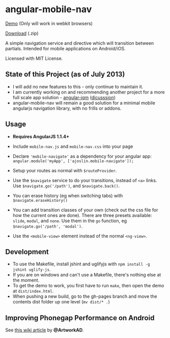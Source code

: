 angular-mobile-nav
==================

[Demo](http://ajoslin.github.com/angular-mobile-nav) (Only will work in webkit browsers)

[Download](http://ajoslin.github.com/angular-mobile-nav/mobile-nav.zip) (.zip)

A simple navigation service and directive which will transition between partials.  Intended for mobile applications on Android/iOS.

Licensed with MIT License.

State of this Project (as of July 2013)
-------------------------------

* I will add no new features to this - only continue to maintain it.
* I am currently working on and recommending another project for a more full scale app solution - [angular-jqm](http://github.com/opitzconsulting/angular-jqm) ([dicusssion](https://github.com/ajoslin/angular-mobile-nav/issues/48#issuecomment-20045650))
* angular-mobile-nav will remain a good solution for a minimal mobile angularjs navigation library, with no frills or addons.

Usage
-----

* **Requires AngularJS 1.1.4+**

* Include `mobile-nav.js` and `mobile-nav.css` into your page
* Declare `'mobile-navigate'` as a dependency for your angular app: `angular.module('myApp', ['ajoslin.mobile-navigate']);`
* Setup your routes as normal with `$routeProvider`.
* Use the `$navigate` service to do your transitions, instead of `<a>` links.  Use `$navigate.go('/path')`, and `$navigate.back()`.  
* You can erase history (eg when switching tabs) with `$navigate.eraseHistory()`
* You can add transition classes of your own (check out the css file for how the current ones are done). There are three presets available: `slide`, `modal`, and `none`.  Use them in the `go` function, eg `$navigate.go('/path', 'modal')`.
* Use the `<mobile-view>` element instead of the normal `<ng-view>`.

Development
-----------

* To use the Makefile, install jshint and uglifyjs with `npm install -g jshint uglify-js`.
* If you are on windows and can't use a Makefile, there's nothing else at the moment.
* To get the demo to work, you first have to run `make`, then open the demo at `dist/index.html`.
* When pushing a new build, go to the gh-pages branch and move the contents dist folder up one level (`mv dist/* .`)

Improving Phonegap Performance on Android
-----------------------------------------

See [this wiki article](https://github.com/ajoslin/angular-mobile-nav/wiki/PhoneGap,-improving-performance) by **@ArtworkAD**.
